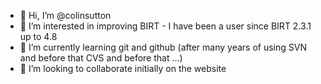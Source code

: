 - 👋 Hi, I’m @colinsutton
- 👀 I’m interested in improving BIRT - I have been a user since BIRT 2.3.1 up to 4.8
- 🌱 I’m currently learning git and github (after many years of using SVN and before that CVS and before that ...)
- 💞️ I’m looking to collaborate initially on the website     

<!---
colinsutton/colinsutton is a ✨ special ✨ repository because its `README.md` (this file) appears on your GitHub profile.
You can click the Preview link to take a look at your changes.
--->
